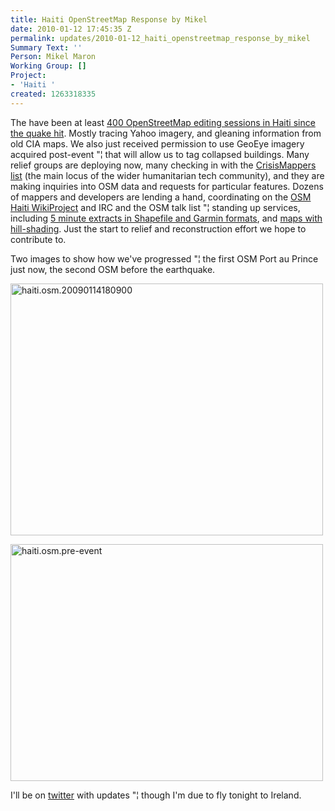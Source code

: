 ```yaml
---
title: Haiti OpenStreetMap Response by Mikel
date: 2010-01-12 17:45:35 Z
permalink: updates/2010-01-12_haiti_openstreetmap_response_by_mikel
Summary Text: ''
Person: Mikel Maron
Working Group: []
Project:
- 'Haiti '
created: 1263318335
---
```


<p>The have been at least <a href="http://www.openstreetmap.org/browse?bbox=-72.799%2C18.316%2C-71.977%2C18.844">400 OpenStreetMap editing sessions in Haiti since the quake hit</a>. Mostly tracing Yahoo imagery, and gleaning information from old CIA maps. We also just received permission to use GeoEye imagery acquired post-event "¦ that will allow us to tag collapsed buildings. Many relief groups are deploying now, many checking in with the <a href="http://groups.google.com/group/crisismappers">CrisisMappers list</a> (the main locus of the wider humanitarian tech community), and they are making inquiries into OSM data and requests for particular features. Dozens of mappers and developers are lending a hand, coordinating on the <a href="http://wiki.openstreetmap.org/wiki/WikiProject_Haiti#2010_Earthquake_Response">OSM Haiti WikiProject</a> and IRC and the OSM talk list "¦ standing up services, including <a href="http://labs.geofabrik.de/haiti/">5 minute extracts in Shapefile and Garmin formats</a>, and <a href="http://hikebikemap.de/?zoom=13&amp;lat=18.55957&amp;lon=-72.34126&amp;layers=0B00TFFF">maps with hill-shading</a>. Just the start to relief and reconstruction effort we hope to contribute to.</p><p>Two images to show how we've progressed "¦ the first OSM Port au Prince just now, the second OSM before the earthquake.</p><p><a title="haiti.osm.20090114180900 by mikel_maron, on Flickr" href="http://www.flickr.com/photos/mikel_maron/4274264771/"><img src="http://farm3.static.flickr.com/2729/4274264771_6873e16fa0.jpg" alt="haiti.osm.20090114180900" style="width:500px;height:403px"></a></p><p><a title="haiti.osm.pre-event by mikel_maron, on Flickr" href="http://www.flickr.com/photos/mikel_maron/4274264767/"><img src="http://farm5.static.flickr.com/4037/4274264767_c9933d12c5.jpg" alt="haiti.osm.pre-event" style="width:500px;height:379px"></a></p><p>I'll be on <a href="http://twitter.com/mikel">twitter</a> with updates "¦ though I'm due to fly tonight to Ireland.</p>
